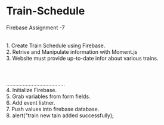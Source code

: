 # Train-Schedule
Firebase Assignment -7

<br>
1. Create Train Schedule using Firebase.
<br>
2. Retrive and Manipulate information with Moment.js
<br>
3. Website must provide up-to-date infor about various trains.
<br>
<br>
<br>
<br>
.......................................
<br>
4. Initialize Firebase.
<br>
5. Grab variables from form fields.
<br>
6. Add event listner.
<br>
7. Push values into firebase database.
<br>
8. alert("train new tain added successfully);


